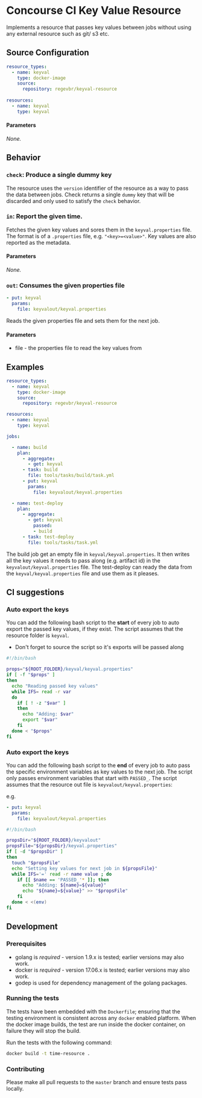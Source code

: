 # Concourse CI Key Value Resource

Implements a resource that passes key values between jobs without using any external resource such as git/ s3 etc.

## Source Configuration

``` YAML
resource_types:
  - name: keyval
    type: docker-image
    source:
      repository: regevbr/keyval-resource
      
resources:
  - name: keyval
    type: keyval
```

#### Parameters

*None.*

## Behavior

### `check`: Produce a single dummy key

The resource uses the `version` identifier of the resource as a way to pass the data between jobs.
Check returns a single `dummy` key that will be discarded and only used to satisfy the `check` behavior.

### `in`: Report the given time.

Fetches the given key values and sores them in the `keyval.properties` file.
The format is of a `.properties` file, e.g. `"<key>=<value>"`.
Key values are also reported as the metadata.

#### Parameters

*None.*

### `out`: Consumes the given properties file

``` YAML
- put: keyval
  params:
    file: keyvalout/keyval.properties
```

Reads the given properties file and sets them for the next job.

#### Parameters
- file - the properties file to read the key values from


## Examples

```YAML
resource_types:
  - name: keyval
    type: docker-image
    source:
      repository: regevbr/keyval-resource

resources:
  - name: keyval
    type: keyval

jobs:

  - name: build
    plan:
      - aggregate:
        - get: keyval
      - task: build
        file: tools/tasks/build/task.yml
      - put: keyval
        params:
          file: keyvalout/keyval.properties

  - name: test-deploy
    plan:
      - aggregate:
        - get: keyval
          passed:
          - build
      - task: test-deploy
        file: tools/tasks/task.yml
```

The build job get an empty file in `keyval/keyval.properties`. It then writes all the key values it needs to pass along (e.g. artifact id) in the `keyvalout/keyval.properties` file. 
The test-deploy can ready the data from the `keyval/keyval.properties` file and use them as it pleases. 

## CI suggestions

### Auto export the keys

You can add the following bash script to the **start** of every job to auto export the passed key values, if they exist. 
The script assumes that the resource folder is `keyval`. 

* Don't forget to source the script so it's exports will be passed along

```bash
#!/bin/bash

props="${ROOT_FOLDER}/keyval/keyval.properties"
if [ -f "$props" ]
then
  echo "Reading passed key values"
  while IFS= read -r var
  do
    if [ ! -z "$var" ]
    then
      echo "Adding: $var"
      export "$var"
    fi
  done < "$props"
fi

```

### Auto export the keys

You can add the following bash script to the **end** of every job to auto pass the specific environment variables as key values to the next job. 
The script only passes environment variables that start with `PASSED_`. 
The script assumes that the resource out file is `keyvalout/keyval.properties`:

e.g. 
```YAML
- put: keyval
  params:
    file: keyvalout/keyval.properties
``` 

```bash
#!/bin/bash

propsDir="${ROOT_FOLDER}/keyvalout"
propsFile="${propsDir}/keyval.properties"
if [ -d "$propsDir" ]
then
  touch "$propsFile"
  echo "Setting key values for next job in ${propsFile}"
  while IFS='=' read -r name value ; do
    if [[ $name == 'PASSED_'* ]]; then
      echo "Adding: ${name}=${value}"
      echo "${name}=${value}" >> "$propsFile"
    fi
  done < <(env)
fi

```

## Development

### Prerequisites

* golang is *required* - version 1.9.x is tested; earlier versions may also
  work.
* docker is *required* - version 17.06.x is tested; earlier versions may also
  work.
* godep is used for dependency management of the golang packages.

### Running the tests

The tests have been embedded with the `Dockerfile`; ensuring that the testing
environment is consistent across any `docker` enabled platform. When the docker
image builds, the test are run inside the docker container, on failure they
will stop the build.

Run the tests with the following command:

```sh
docker build -t time-resource .
```

### Contributing

Please make all pull requests to the `master` branch and ensure tests pass
locally.
